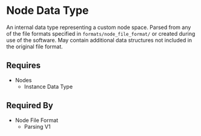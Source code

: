 # Node Data Type

An internal data type representing a custom node space. Parsed from any of the file formats specified in `formats/node_file_format/` or created during use of the software. May contain additional data structures not included in the original file format.

## Requires

- Nodes
    - Instance Data Type

## Required By

- Node File Format
    - Parsing V1
